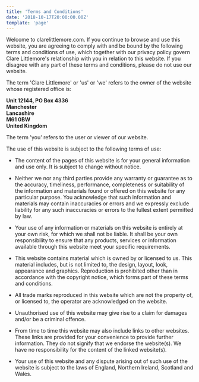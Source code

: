 ```yaml
---
title: 'Terms and Conditions'
date: '2018-10-17T20:00:00.00Z'
template: 'page'
---
```


Welcome to clarelittlemore.com. If you continue to browse and use this website, you are agreeing to comply with and be bound by the following terms and conditions of use, which together with our privacy policy govern Clare Littlemore's relationship with you in relation to this website. If you disagree with any part of these terms and conditions, please do not use our website.

The term 'Clare Littlemore' or 'us' or 'we' refers to the owner of the website whose registered office is:

**Unit 12144, PO Box 4336**  
**Manchester**  
**Lancashire**  
**M61 0BW**  
**United Kingdom**

The term 'you' refers to the user or viewer of our website.

The use of this website is subject to the following terms of use:

- The content of the pages of this website is for your general information and use only. It is subject to change without notice.

- Neither we nor any third parties provide any warranty or guarantee as to the accuracy, timeliness, performance, completeness or suitability of the information and materials found or offered on this website for any particular purpose. You acknowledge that such information and materials may contain inaccuracies or errors and we expressly exclude liability for any such inaccuracies or errors to the fullest extent permitted by law.

- Your use of any information or materials on this website is entirely at your own risk, for which we shall not be liable. It shall be your own responsibility to ensure that any products, services or information available through this website meet your specific requirements.

- This website contains material which is owned by or licensed to us. This material includes, but is not limited to, the design, layout, look, appearance and graphics. Reproduction is prohibited other than in accordance with the copyright notice, which forms part of these terms and conditions.

- All trade marks reproduced in this website which are not the property of, or licensed to, the operator are acknowledged on the website.

- Unauthorised use of this website may give rise to a claim for damages and/or be a criminal offence.

- From time to time this website may also include links to other websites. These links are provided for your convenience to provide further information. They do not signify that we endorse the website(s). We have no responsibility for the content of the linked website(s).

- Your use of this website and any dispute arising out of such use of the website is subject to the laws of England, Northern Ireland, Scotland and Wales.
